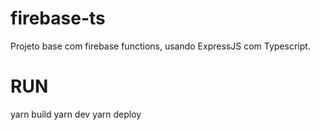 # firebase-ts

Projeto base com firebase functions, usando ExpressJS com Typescript.

# RUN
yarn build
yarn dev
yarn deploy

